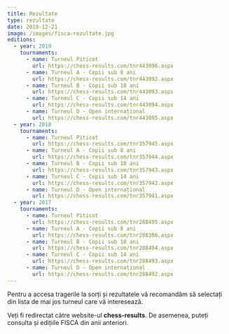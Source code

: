 ```yaml
---
title: Rezultate
type: rezultate
date: 2019-12-21
image: /images/fisca-rezultate.jpg
editions:
  - year: 2019
    tournaments:
      - name: Turneul Piticot
        url: https://chess-results.com/tnr443096.aspx
      - name: Turneul A - Copii sub 8 ani
        url: https://chess-results.com/tnr443092.aspx
      - name: Turneul B - Copii sub 10 ani
        url: https://chess-results.com/tnr443093.aspx
      - name: Turneul C - Copii sub 14 ani
        url: https://chess-results.com/tnr443094.aspx
      - name: Turneul D - Open internațional
        url: https://chess-results.com/tnr443095.aspx
  - year: 2018
    tournaments:
      - name: Turneul Piticot
        url: https://chess-results.com/tnr357945.aspx
      - name: Turneul A - Copii sub 8 ani
        url: https://chess-results.com/tnr357944.aspx
      - name: Turneul B - Copii sub 10 ani
        url: https://chess-results.com/tnr357943.aspx
      - name: Turneul C - Copii sub 14 ani
        url: https://chess-results.com/tnr357942.aspx
      - name: Turneul D - Open internațional
        url: https://chess-results.com/tnr357941.aspx
  - year: 2017
    tournaments:
      - name: Turneul Piticot
        url: https://chess-results.com/tnr288495.aspx
      - name: Turneul A - Copii sub 8 ani
        url: https://chess-results.com/tnr288386.aspx
      - name: Turneul B - Copii sub 10 ani
        url: https://chess-results.com/tnr288494.aspx
      - name: Turneul C - Copii sub 14 ani
        url: https://chess-results.com/tnr288493.aspx
      - name: Turneul D - Open internațional
        url: https://chess-results.com/tnr288492.aspx
---
```


Pentru a accesa tragerile la sorți și rezultatele vă recomandăm să selectați din lista de mai jos turneul care vă interesează.

Veți fi redirectat către website-ul **chess-results**. De asemenea, puteți consulta și edițiile FISCA din anii anteriori.
